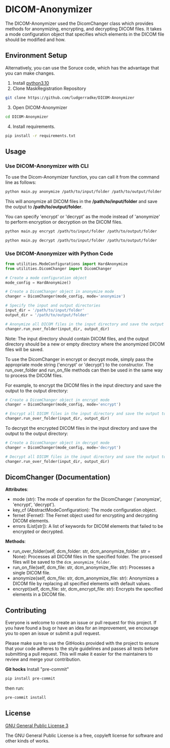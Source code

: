 # DICOM-Anonymizer
The DICOM-Anonymizer used the DicomChanger class which provides methods for anonymizing, encrypting, and decrypting DICOM files. It takes a mode configuration object that specifies which elements in the DICOM file should be modified and how.

## Environment Setup

Alternatively, you can use the Soruce code, which has the advantage that you can make changes.

1. Install [python3.10](https://www.python.org/downloads/release/python-3100/)
2. Clone MaskRegistration Repository
 ```bash
git clone https://github.com/ludgerradke/DICOM-Anonymizer
 ```
3. Open DICOM-Anonymizer
 ```bash
cd DICOM-Anonymizer
 ```
4. Install requirements.
 ```bash
 pip install -r requirements.txt
 ```

## Usage

### **Use DICOM-Anonymizer with CLI**

To use the Dicom-Anonymizer function, you can call it from the command line as follows:

````bash
python main.py anonymize /path/to/input/folder /path/to/output/folder
````

This will anonymize all DICOM files in the **/path/to/input/folder** and save the output to **/path/to/output/folder**.

You can specify 'encrypt' or 'decrypt' as the mode instead of 'anonymize' to perform encryption or decryption on the DICOM files.

````bash
python main.py encrypt /path/to/input/folder /path/to/output/folder
````

````bash
python main.py decrypt /path/to/input/folder /path/to/output/folder
````

### **Use DICOM-Anonymizer with Python Code**

````python
from utilities.ModeConfigurations import HardAnonymize
from utilities.DicomChanger import DicomChanger

# Create a mode configuration object
mode_config = HardAnonymize()

# Create a DicomChanger object in anonymize mode
changer = DicomChanger(mode_config, mode='anonymize')

# Specify the input and output directories
input_dir = '/path/to/input/folder'
output_dir = '/path/to/output/folder'

# Anonymize all DICOM files in the input directory and save the output to the output directory
changer.run_over_folder(input_dir, output_dir)
````
Note: The input directory should contain DICOM files, and the output directory should be a new or empty directory where the anonymized DICOM files will be saved.

To use the DicomChanger in encrypt or decrypt mode, simply pass the appropriate mode string ('encrypt' or 'decrypt') to the constructor. The run_over_folder and run_on_file methods can then be used in the same way to process the DICOM files.

For example, to encrypt the DICOM files in the input directory and save the output to the output directory:

````python
# Create a DicomChanger object in encrypt mode
changer = DicomChanger(mode_config, mode='encrypt')

# Encrypt all DICOM files in the input directory and save the output to the output directory
changer.run_over_folder(input_dir, output_dir)
````

To decrypt the encrypted DICOM files in the input directory and save the output to the output directory:

```python
# Create a DicomChanger object in decrypt mode
changer = DicomChanger(mode_config, mode='decrypt')

# Decrypt all DICOM files in the input directory and save the output to the output directory
changer.run_over_folder(input_dir, output_dir)
```


## DicomChanger (Documentation)

**Attributes**:

- mode (str): The mode of operation for the DicomChanger ('anonymize', 'encrypt', 'decrypt').
- key_cf (AbstractModeConfiguration): The mode configuration object.
- fernet (Fernet): The Fernet object used for encrypting and decrypting DICOM elements.
- errors (List[str]): A list of keywords for DICOM elements that failed to be encrypted or decrypted.

**Methods**:

- run_over_folder(self, dcm_folder: str, dcm_anonymize_folder: str = None): Processes all DICOM files in the specified folder. The processed files will be saved to the `dcm_anonymize_folder`.
- run_on_file(self, dcm_file: str, dcm_anonymize_file: str): Processes a single DICOM file.
- anonymize(self, dcm_file: str, dcm_anonymize_file: str): Anonymizes a DICOM file by replacing all specified elements with default values.
- encrypt(self, dcm_file: str, dcm_encrypt_file: str): Encrypts the specified elements in a DICOM file.

## Contributing

Everyone is welcome to create an issue or pull request for this project. If you have found a bug or have an idea for an improvement, we encourage you to open an issue or submit a pull request.

Please make sure to use the GitHooks provided with the project to ensure that your code adheres to the style guidelines and passes all tests before submitting a pull request. This will make it easier for the maintainers to review and merge your contribution.

**Git hocks**
Install "pre-commit"
```bash
pip install pre-commit
```

then run:
```bash
pre-commit install
```

## License
[GNU General Public License 3](https://www.gnu.org/licenses/gpl-3.0.html)

The GNU General Public License is a free, copyleft license for software and other kinds of works.
